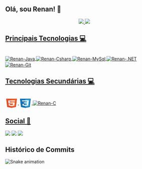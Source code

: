 ## Olá, sou Renan! 👋
<div align="center" id="Home">
  <a href="https://github.com/RenanLima7">
  <img height="160px" src="https://github-readme-stats.vercel.app/api?username=RenanLima7&show_icons=true&theme=dracula&include_all_commits=true&count_private=true"/>
  <img height="160px" src="https://github-readme-stats.vercel.app/api/top-langs/?username=RenanLima7&layout=compact&langs_count=7&theme=dracula"/>
</div>
  
## Principais Tecnologias 💻
  
<div style="display: inline_block"><br>
  <img align="center" alt="Renan-Java" height="30" width="40" src="https://cdn.jsdelivr.net/gh/devicons/devicon/icons/java/java-original.svg">
  <img align="center" alt="Renan-Csharp" height="30" width="40" src="https://cdn.jsdelivr.net/gh/devicons/devicon/icons/csharp/csharp-original.svg" />
  <img align="center" alt="Renan-MySql" height="30" width="40" src="https://cdn.jsdelivr.net/gh/devicons/devicon/icons/mysql/mysql-original.svg" />
  <img align="center" alt="Renan-.NET" height="30" width="40" src="https://cdn.jsdelivr.net/gh/devicons/devicon/icons/dotnetcore/dotnetcore-original.svg" />
  <img align="center" alt="Renan-Git" height="30" width="40" src="https://cdn.jsdelivr.net/gh/devicons/devicon/icons/git/git-original.svg" />
</div>
  
## Tecnologias Secundárias 💻
  
<div style="display: inline_block"><br>
  <img align="center" alt="Renan-HTML" height="30" width="40" src="https://raw.githubusercontent.com/devicons/devicon/master/icons/html5/html5-original.svg">
  <img align="center" alt="RenanCSS" height="30" width="40" src="https://raw.githubusercontent.com/devicons/devicon/master/icons/css3/css3-original.svg">
  <img align="center" alt="Renan-C" height="30" width="40" src="https://cdn.jsdelivr.net/gh/devicons/devicon/icons/c/c-original.svg" />
</div>
  
  ## Social 📱
 
<div>   
  <a href="https://instagram.com/renanlima.7" target="_blank"><img src="https://img.shields.io/badge/-Instagram-%23E4405F?style=for-the-badge&logo=instagram&logoColor=white" target="_blank"></a> 	 
  <a href = "mailto:renanlima.developer@gmail.com"><img src="https://img.shields.io/badge/-Gmail-%23333?style=for-the-badge&logo=gmail&logoColor=white" target="_blank"></a>
  <a href="https://www.linkedin.com/in/renan-lima-developer/" target="_blank"><img src="https://img.shields.io/badge/-LinkedIn-%230077B5?style=for-the-badge&logo=linkedin&logoColor=white" target="_blank"></a> 
  
  ## Histórico de Commits
  
  ![Snake animation](https://github.com/RenanLima7/RenanLima7/blob/output/github-contribution-grid-snake.svg)
 
</div>

